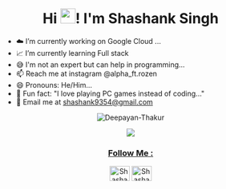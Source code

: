 <!---<h1 align="center">👋 Hi there, This is Deepayan Thakur </h1>--->
<h1 align="center">Hi <img src="https://raw.githubusercontent.com/iampavangandhi/iampavangandhi/master/gifs/Hi.gif" width="30px">! I'm Shashank Singh</h1>

<!--- ###HeLLo 👋 I'm Shashank Singh--->


- ☁️ I’m currently working on Google Cloud ...
- 📈 I’m currently learning Full stack
- 😅 I'm not an expert but can help in programming...
- 📫 Reach me at instagram @alpha_ft.rozen
- 😄 Pronouns: He/Him...
- 🤡 Fun fact: "I love playing PC games instead of coding..."
- 📧 Email me at shashank9354@gmail.com


<p align="center"> <img align="center" src="https://komarev.com/ghpvc/?username=Deepayan-Thakur&label=Total%20views&color=0088ff&style=metal" alt="Deepayan-Thakur">
<!---<p><img align="left" src="https://github-readme-stats.vercel.app/api/top-langs?username=Deepayan-Thakur&show_icons=true&locale=en&layout=compact" alt="Deepayan-Thakur" /></p>
--->
</p>
<p align="center"> <a href="https://www.instagram.com/deepayan_thakur/" target="_blank" rel="noopener noreferrer"><img src="https://img.shields.io/badge/Instagram-%23E4405F.svg?style=for-the-badge&logo=Instagram&logoColor=white" ></a> </p>


<a align="center" href="https://github-readme-stats.vercel.app/api?username=Deepayan-Thakur&show_icons=true&theme=radical" target="blank">

</p>

<h3 align="center">Follow Me :</h3> 
<p align="center">
<a href="https://instagram.com/alpha_ft.rozen?utm_source=qr&igshid=MzNlNGNkZWQ4Mg%3D%3D" target="_blank"><img src="https://cdn.jsdelivr.net/npm/simple-icons@3.0.1/icons/instagram.svg" alt="Shashank_Singh" height="30" width="40" /></a>
<a href="https://github.com/aha141" target="_blank"><img src="https://cdn.jsdelivr.net/npm/simple-icons@3.0.1/icons/github.svg" alt="Shashank_Singh" height="30" width="40" /></a>
</p>
